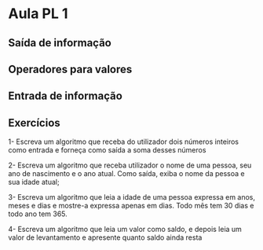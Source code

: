 # Aula PL 1

## Saída de informação


## Operadores para valores


## Entrada de informação

## Exercícios
1- Escreva um algoritmo que receba do utilizador dois números inteiros como entrada e forneça como saída a soma
desses números

2- Escreva um algoritmo que receba  utilizador o nome de uma pessoa, seu ano de nascimento e o ano atual.
Como saída, exiba o nome da pessoa e sua idade atual;

3- Escreva um algoritmo que leia a idade de uma pessoa expressa em anos, meses e dias e mostre-a expressa apenas em dias. Todo mês tem 30 dias e todo ano tem 365.

4- Escreva um algoritmo que leia um valor como saldo, e depois leia um valor de levantamento e apresente
quanto saldo ainda resta